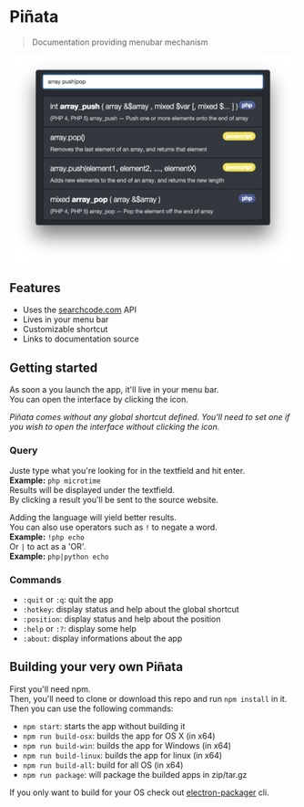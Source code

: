 # Piñata

> Documentation providing menubar mechanism

![Pinata screenshot](screenshot.png)

## Features
- Uses the [searchcode.com](https://searchcode.com) API
- Lives in your menu bar
- Customizable shortcut
- Links to documentation source

## Getting started
As soon a you launch the app, it'll live in your menu bar.  
You can open the interface by clicking the icon.  

_Piñata comes without any global shortcut defined. You'll need to set one if you wish to open the interface without clicking the icon._  

### Query
Juste type what you're looking for in the textfield and hit enter.  
__Example:__ `php microtime`  
Results will be displayed under the textfield.  
By clicking a result you'll be sent to the source website.

Adding the language will yield better results.  
You can also use operators such as `!` to negate a word.  
__Example:__ `!php echo`  
Or `|` to act as a 'OR'.  
__Example:__ `php|python echo`

### Commands
- `:quit` or `:q`: quit the app
- `:hotkey`: display status and help about the global shortcut
- `:position`: display status and help about the position
- `:help` or `:?`: display some help
- `:about`: display informations about the app

## Building your very own Piñata
First you'll need npm.  
Then, you'll need to clone or download this repo and run `npm install`
in it.  
Then you can use the following commands:
- `npm start`: starts the app without building it
- `npm run build-osx`: builds the app for OS X (in x64)
- `npm run build-win`: builds the app for Windows (in x64)
- `npm run build-linux`: builds the app for linux (in x64)
- `npm run build-all`: build for all OS (in x64)
- `npm run package`: will package the builded apps in zip/tar.gz

If you only want to build for your OS check out [electron-packager](https://github.com/maxogden/electron-packager) cli.
